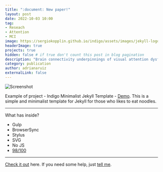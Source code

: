 ```yaml
---
title: ":document: New paper!"
layout: post
date: 2022-10-03 10:00
tag: 
- Reseach
- Attention
- MCI
image: https://sergiokopplin.github.io/indigo/assets/images/jekyll-logo-light-solid.png
headerImage: true
projects: true
hidden: false # if true don't count this post in blog pagination
description: "Brain connectivity underpinnings of visual attention dysfunctions in mild cognitive impairment."
category: publication
author: adrianaruiz
externalLink: false
---
```


![Screenshot](https://raw.githubusercontent.com/sergiokopplin/indigo/gh-pages/assets/screen-shot.png)

Example of project - Indigo Minimalist Jekyll Template - [Demo](https://sergiokopplin.github.io/indigo/). This is a simple and minimalist template for Jekyll for those who likes to eat noodles.

---

What has inside?

- Gulp
- BrowserSync
- Stylus
- SVG
- No JS
- [98/100](https://developers.google.com/speed/pagespeed/insights/?url=http%3A%2F%2Fsergiokopplin.github.io%2Findigo%2F)

---

[Check it out](https://sergiokopplin.github.io/indigo/) here.
If you need some help, just [tell me](https://github.com/sergiokopplin/indigo/issues).